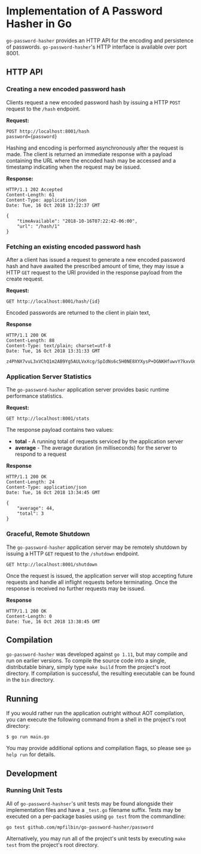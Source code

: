 # Implementation of A Password Hasher in Go

`go-password-hasher` provides an HTTP API for the encoding and persistence of passwords. `go-password-hasher`'s HTTP interface is available over port 8001.

## HTTP API

### Creating a new encoded password hash
Clients request a new encoded password hash by issuing a HTTP `POST` request to the `/hash` endpoint.

**Request:**
```http
POST http://localhost:8001/hash
password={password}
```

Hashing and encoding is performed asynchronously after the request is made. The client is returned an immediate response with a payload containing the URL where the encoded hash may be accessed and a timestamp indicating when the request may be issued.

**Response:**
```http
HTTP/1.1 202 Accepted
Content-Length: 61
Content-Type: application/json
Date: Tue, 16 Oct 2018 13:22:37 GMT

{
    "timeAvailable": "2018-10-16T07:22:42-06:00",
    "url": "/hash/1"
}

```

### Fetching an existing encoded password hash
After a client has issued a request to generate a new encoded password hash and have awaited the prescribed amount of time, they may issue a HTTP `GET` request to the URI provided in the response payload from the 
create request.

**Request:**
```http
GET http://localhost:8001/hash/{id}
```

Encoded passwords are returned to the client in plain text,

**Response**
```http
HTTP/1.1 200 OK
Content-Length: 88
Content-Type: text/plain; charset=utf-8
Date: Tue, 16 Oct 2018 13:31:33 GMT

z4PhNX7vuL3xVChQ1m2AB9Yg5AULVxXcg/SpIdNs6c5H0NE8XYXysP+DGNKHfuwvY7kxvUdBeoGlODJ6+SfaPg==

```

### Application Server Statistics
The `go-password-hasher` application server provides basic runtime performance statistics.

**Request:**
```http
GET http://localhost:8001/stats
```

The response payload contains two values:
* **total** - A running total of requests serviced by the application server
* **average** - The average duration (in milliseconds) for the server to respond to a request

**Response**
```http
HTTP/1.1 200 OK
Content-Length: 24
Content-Type: application/json
Date: Tue, 16 Oct 2018 13:34:45 GMT

{
    "average": 44,
    "total": 3
}
```

### Graceful, Remote Shutdown
The `go-password-hasher` application server may be remotely shutdown by issuing a HTTP `GET` request to the `/shutdown` endpoint.

```http
GET http://localhost:8001/shutdown
```

Once the request is issued, the application server will stop accepting future requests and handle all inflight requests before terminating. Once the response is received no further requests may be issued.

**Response**
```http
HTTP/1.1 200 OK
Content-Length: 0
Date: Tue, 16 Oct 2018 13:38:45 GMT
```

## Compilation
`go-password-hasher` was developed against `go 1.11`, but may compile and run on earlier versions. To compile the source code into a single, distributable binary, simply type `make build` from the project's root directory. If compilation is successful, the resulting executable can be found in the `bin` directory.

## Running

If you would rather run the application outright without AOT compilation, you can execute the following command from a shell in the project's root directory:
```shell
$ go run main.go
```
You may provide additional options and compilation flags, so please see `go help run` for details.

## Development

### Running Unit Tests
All of `go-password-hashser`'s unit tests may be found alongside their implementation files and have a `_test.go` filename suffix. Tests may be executed on a per-package basies using `go test` from the commandline:

```shell
go test github.com/mpfilbin/go-password-hasher/password
```

Alternatively, you may run all of the project's unit tests by executing `make test` from the project's root directory.